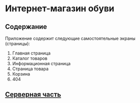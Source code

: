 # Интернет-магазин обуви

## Содержание

Приложение содержит следующие самостоятельные экраны (страницы):

1. Главная страница
2. Каталог товаров
3. Информационная страница
4. Страница товара
5. Корзина
6. 404

## [Серверная часть](https://github.com/AnnVasilyeva/shop-server)